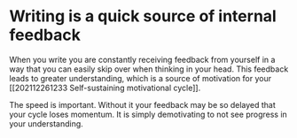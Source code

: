 # Writing is a quick source of internal feedback
When you write you are constantly receiving feedback from yourself in a way that you can easily skip over when thinking in your head. This feedback leads to greater understanding, which is a source of motivation for your [[202112261233 Self-sustaining motivational cycle]]. 

The speed is important. Without it your feedback may be so delayed that your cycle loses momentum. It is simply demotivating to not see progress in your understanding.
